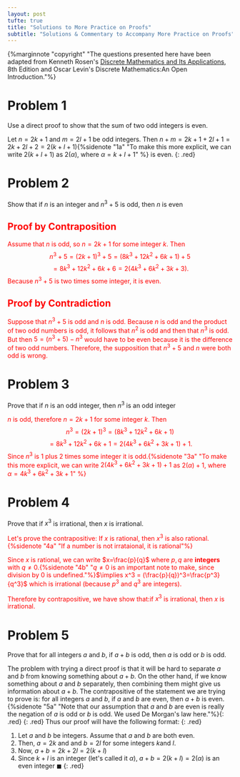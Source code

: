 ```yaml
---
layout: post
tufte: true
title: "Solutions to More Practice on Proofs"
subtitle: "Solutions & Commentary to Accompany More Practice on Proofs"
---
```

<style>.red{color: red !important;}</style>

{%marginnote "copyright" "The questions presented here have been adapted from Kenneth Rosen's [Discrete Mathematics and Its Applications](https://www.amazon.com/Discrete-Mathematics-Applications-Kenneth-author/dp/1260091996/ref=pd_lpo_1?pd_rd_i=1260091996&psc=1), 8th Edition and Oscar Levin's Discrete Mathematics:An Open Introduction."%}

# Problem 1
Use a direct proof to show that the sum of two odd integers is even.

Let $n = 2k + 1$ and $m = 2l + 1$ be odd integers. Then $n+m=2k+1+2l+1=2k+2l+2=2(k+l+1)${%sidenote "1a" "To make this more explicit, we can write $2(k+l+1)$ as $2(\alpha)$, where $\alpha = k+l+1$" %} is even. 
{: .red}


# Problem 2
Show that if $n$ is an integer and $n^3 + 5$ is odd, then $n$ is even

<div markdown="1" class="red">

## Proof by Contraposition
Assume that $n$ is odd, so $n = 2k + 1$ for some integer $k$. Then $$n^3 +5 = (2k+1)^3+5=(8k^3+12k^2+6k+1)+5$$$$=8k^3+12k^2+6k+6= 2(4k^3 +6k^2 +3k +3).$$ Because $n^3 + 5$ is two times some integer, it is even. 

## Proof by Contradiction
Suppose that $n^3 + 5$ is odd and $n$ is odd. Because $n$ is odd and the product of two odd numbers is odd, it follows that $n^2$ is odd and then that $n^3$ is odd. But then $5 = (n^3 + 5) − n^3$ would have to be even because it is the difference of two odd numbers. Therefore, the supposition that $n^3 + 5$ and $n$ were both odd is wrong.
</div>


# Problem 3
Prove that if $n$ is an odd integer, then $n^3$ is an odd integer

<div markdown="1" class="red">

$n$ is odd, therefore $n = 2k + 1$ for some integer $k$. Then $$n^3 = (2k+1)^3=(8k^3+12k^2+6k+1)$$$$=8k^3+12k^2+6k+1= 2(4k^3 +6k^2 +3k +1)+1.$$  Since $n^3$ is 1 plus 2 times some integer it is odd.{%sidenote "3a" "To make this more explicit, we can write $2(4k^3 +6k^2 +3k +1)+1$ as $2(\alpha)+1$, where $\alpha = 4k^3 +6k^2 +3k +1$" %}
</div>

# Problem 4
Prove that if $x^3$ is irrational, then $x$ is irrational.

<div markdown="1" class="red">

Let's prove the contrapositive: If $x$ is rational, then $x^3$ is also rational.{%sidenote "4a" "If a number is not irrataional, it is rational"%}

Since $x$ is rational, we can write $x=\frac{p}{q}$ where $p,q$ are **integers** with $q \neq 0$.{%sidenote "4b" "$q \neq 0$ is an important note to make, since division by 0 is undefined."%}$\implies x^3 = (\frac{p}{q})^3=\frac{p^3}{q^3}$ which is irrational (because $p^3$ and $q^3$ are integers).

Therefore by contrapositive, we have show that:if $x^3$ is irrational, then $x$ is irrational.
</div>


# Problem 5
Prove that for all integers $a$ and $b$, if $a + b$ is odd, then $a$ is odd or $b$ is odd.

The problem with trying a direct proof is that it will be hard to separate $a$ and $b$ from knowing something about $a + b$. On the other hand, if we know something about $a$ and $b$ separately, then combining them might give us information about $a+b$. The contrapositive of the statement we are trying to prove is: for all integers $a$ and $b$, if $a$ and $b$ are even, then $a+b$ is even. {%sidenote "5a" "Note that our assumption that $a$ and $b$ are even is really the negation of $a$ is odd or $b$ is odd. We used De Morgan's law here."%}{: .red}
{: .red}
Thus our proof will have the following format:
{: .red}
1. Let $a$ and $b$ be integers. Assume that $a$ and $b$ are both even.
2. Then, $a=2k$ and and $b =2l$ for some integers $k$and $l$.
3. Now, $a+b=2k+2l=2(k+l)$
4. Since $k+l$ is an integer (let's called it $\alpha$), $a+b=2(k+l)=2(\alpha)$ is an even integer $\blacksquare$
{: .red}





